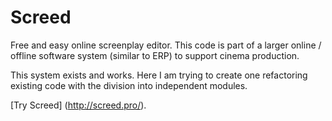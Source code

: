 Screed
======

Free and easy online screenplay editor.
This code is part of a larger online / offline software system (similar to ERP) to support cinema production.

This system exists and works. Here I am trying to create one refactoring existing code with the division into independent modules.

[Try Screed] (http://screed.pro/).
